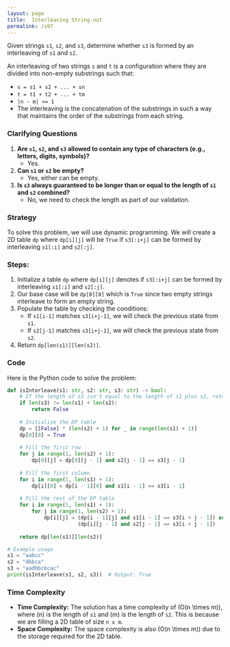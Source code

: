 ```yaml
---
layout: page
title:  Interleaving String-out
permalink: /s97
---
```


Given strings `s1`, `s2`, and `s3`, determine whether `s3` is formed by an interleaving of `s1` and `s2`.

An interleaving of two strings `s` and `t` is a configuration where they are divided into non-empty substrings such that:
- `s = s1 + s2 + ... + sn`
- `t = t1 + t2 + ... + tm`
- `|n - m| <= 1`
- The interleaving is the concatenation of the substrings in such a way that maintains the order of the substrings from each string.

### Clarifying Questions
1. **Are `s1`, `s2`, and `s3` allowed to contain any type of characters (e.g., letters, digits, symbols)?**
   - Yes.
2. **Can `s1` or `s2` be empty?**
   - Yes, either can be empty.
3. **Is `s3` always guaranteed to be longer than or equal to the length of `s1` and `s2` combined?**
   - No, we need to check the length as part of our validation.

### Strategy

To solve this problem, we will use dynamic programming. We will create a 2D table `dp` where `dp[i][j]` will be `True` if `s3[:i+j]` can be formed by interleaving `s1[:i]` and `s2[:j]`. 

### Steps:
1. Initialize a table `dp` where `dp[i][j]` denotes if `s3[:i+j]` can be formed by interleaving `s1[:i]` and `s2[:j]`.
2. Our base case will be `dp[0][0]` which is `True` since two empty strings interleave to form an empty string.
3. Populate the table by checking the conditions:
   - If `s1[i-1]` matches `s3[i+j-1]`, we will check the previous state from `s1`.
   - If `s2[j-1]` matches `s3[i+j-1]`, we will check the previous state from `s2`.
4. Return `dp[len(s1)][len(s2)]`.

### Code

Here is the Python code to solve the problem:

```python
def isInterleave(s1: str, s2: str, s3: str) -> bool:
    # If the length of s3 isn't equal to the length of s1 plus s2, return False
    if len(s3) != len(s1) + len(s2):
        return False
    
    # Initialize the DP table
    dp = [[False] * (len(s2) + 1) for _ in range(len(s1) + 1)]
    dp[0][0] = True
    
    # Fill the first row
    for j in range(1, len(s2) + 1):
        dp[0][j] = dp[0][j - 1] and s2[j - 1] == s3[j - 1]
    
    # Fill the first column
    for i in range(1, len(s1) + 1):
        dp[i][0] = dp[i - 1][0] and s1[i - 1] == s3[i - 1]
    
    # Fill the rest of the DP table
    for i in range(1, len(s1) + 1):
        for j in range(1, len(s2) + 1):
            dp[i][j] = (dp[i - 1][j] and s1[i - 1] == s3[i + j - 1]) or \
                       (dp[i][j - 1] and s2[j - 1] == s3[i + j - 1])
    
    return dp[len(s1)][len(s2)]

# Example usage
s1 = "aabcc"
s2 = "dbbca"
s3 = "aadbbcbcac"
print(isInterleave(s1, s2, s3))  # Output: True
```

### Time Complexity

- **Time Complexity:** The solution has a time complexity of \(O(n \times m)\), where \(n\) is the length of `s1` and \(m\) is the length of `s2`. This is because we are filling a 2D table of size `n x m`.
- **Space Complexity:** The space complexity is also \(O(n \times m)\) due to the storage required for the 2D table.